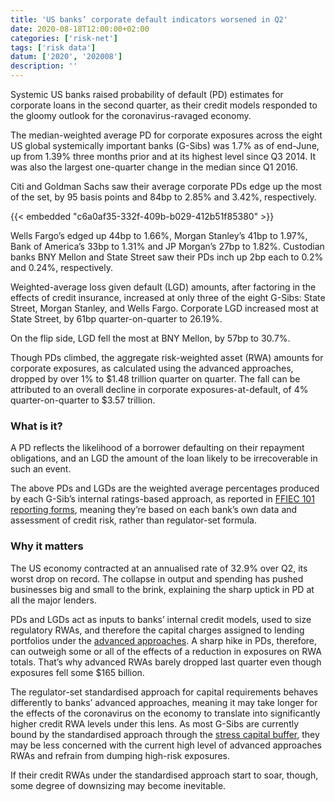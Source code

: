 ```yaml
---
title: 'US banks’ corporate default indicators worsened in Q2'
date: 2020-08-18T12:00:00+02:00
categories: ['risk-net']
tags: ['risk data']
datum: ['2020', '202008']
description: ''
---
```


Systemic US banks raised probability of default (PD) estimates for corporate loans in the second quarter, as their credit models responded to the gloomy outlook for the coronavirus-ravaged economy.

The median-weighted average PD for corporate exposures across the eight US global systemically important banks (G-Sibs) was 1.7% as of end-June, up from 1.39% three months prior and at its highest level since Q3 2014. It was also the largest one-quarter change in the median since Q1 2016.

Citi and Goldman Sachs saw their average corporate PDs edge up the most of the set, by 95 basis points and 84bp to 2.85% and 3.42%, respectively.

{{< embedded "c6a0af35-332f-409b-b029-412b51f85380" >}}

Wells Fargo’s edged up 44bp to 1.66%, Morgan Stanley’s 41bp to 1.97%, Bank of America’s 33bp to 1.31% and JP Morgan’s 27bp to 1.82%. Custodian banks BNY Mellon and State Street saw their PDs inch up 2bp each to 0.2% and 0.24%, respectively.

Weighted-average loss given default (LGD) amounts, after factoring in the effects of credit insurance, increased at only three of the eight G-Sibs: State Street, Morgan Stanley, and Wells Fargo. Corporate LGD increased most at State Street, by 61bp quarter-on-quarter to 26.19%.

On the flip side, LGD fell the most at BNY Mellon, by 57bp to 30.7%.

Though PDs climbed, the aggregate risk-weighted asset (RWA) amounts for corporate exposures, as calculated using the advanced approaches, dropped by over 1% to $1.48 trillion quarter on quarter. The fall can be attributed to an overall decline in corporate exposures-at-default, of 4% quarter-on-quarter to $3.57 trillion.

### What is it?

A PD reflects the likelihood of a borrower defaulting on their repayment obligations, and an LGD the amount of the loan likely to be irrecoverable in such an event.

The above PDs and LGDs are the weighted average percentages produced by each G-Sib’s internal ratings-based approach, as reported in [FFIEC 101 reporting forms](https://www.ffiec.gov/pdf/FFIEC_forms/FFIEC101_201903_i.pdf), meaning they’re based on each bank’s own data and assessment of credit risk, rather than regulator-set formula.

### Why it matters

The US economy contracted at an annualised rate of 32.9% over Q2, its worst drop on record. The collapse in output and spending has pushed businesses big and small to the brink, explaining the sharp uptick in PD at all the major lenders.

PDs and LGDs act as inputs to banks’ internal credit models, used to size regulatory RWAs, and therefore the capital charges assigned to lending portfolios under the [advanced approaches](https://www.risk.net/risk-management/7566911/us-banks-face-capital-hit-from-resurgent-advanced-approaches). A sharp hike in PDs, therefore, can outweigh some or all of the effects of a reduction in exposures on RWA totals. That’s why advanced RWAs barely dropped last quarter even though exposures fell some $165 billion.

The regulator-set standardised approach for capital requirements behaves differently to banks’ advanced approaches, meaning it may take longer for the effects of the coronavirus on the economy to translate into significantly higher credit RWA levels under this lens. As most G-Sibs are currently bound by the standardised approach through the [stress capital buffer](https://www.risk.net/risk-quantum/7568091/goldman-faces-high-stress-capital-buffer-after-fed-tests), they may be less concerned with the current high level of advanced approaches RWAs and refrain from dumping high-risk exposures.

If their credit RWAs under the standardised approach start to soar, though, some degree of downsizing may become inevitable.

